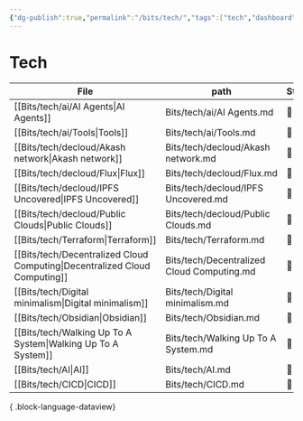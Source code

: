 ```yaml
---
{"dg-publish":true,"permalink":"/bits/tech/","tags":["tech","dashboard"]}
---
```


# Tech 


| File                                                                          | path                                       | Status |
| ----------------------------------------------------------------------------- | ------------------------------------------ | ------ |
| [[Bits/tech/ai/AI Agents\|AI Agents]]                                      | Bits/tech/ai/AI Agents.md                  | 🌱     |
| [[Bits/tech/ai/Tools\|Tools]]                                              | Bits/tech/ai/Tools.md                      | 🌱     |
| [[Bits/tech/decloud/Akash network\|Akash network]]                         | Bits/tech/decloud/Akash network.md         | 🌱     |
| [[Bits/tech/decloud/Flux\|Flux]]                                           | Bits/tech/decloud/Flux.md                  | 🌱     |
| [[Bits/tech/decloud/IPFS  Uncovered\|IPFS  Uncovered]]                     | Bits/tech/decloud/IPFS  Uncovered.md       | 🌿     |
| [[Bits/tech/decloud/Public Clouds\|Public Clouds]]                         | Bits/tech/decloud/Public Clouds.md         | 🌱     |
| [[Bits/tech/Terraform\|Terraform]]                                         | Bits/tech/Terraform.md                     | 🌿     |
| [[Bits/tech/Decentralized Cloud Computing\|Decentralized Cloud Computing]] | Bits/tech/Decentralized Cloud Computing.md | 🌱     |
| [[Bits/tech/Digital minimalism\|Digital minimalism]]                       | Bits/tech/Digital minimalism.md            | 🌱     |
| [[Bits/tech/Obsidian\|Obsidian]]                                           | Bits/tech/Obsidian.md                      | 🌿     |
| [[Bits/tech/Walking Up To A System\|Walking Up To A System]]               | Bits/tech/Walking Up To A System.md        | 🌱     |
| [[Bits/tech/AI\|AI]]                                                       | Bits/tech/AI.md                            | 🌱     |
| [[Bits/tech/CICD\|CICD]]                                                   | Bits/tech/CICD.md                          | 🌱     |

{ .block-language-dataview}
